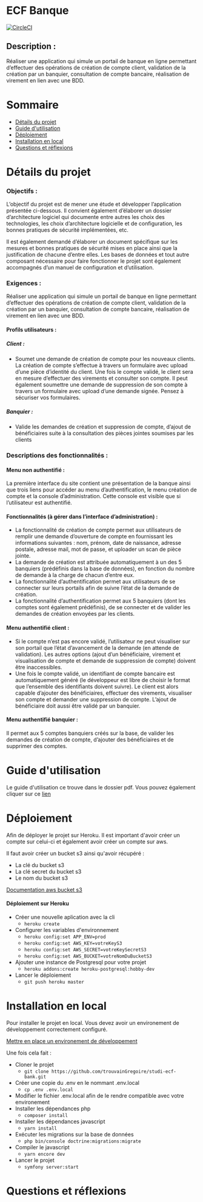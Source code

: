 # ECF Banque
[![CircleCI](https://circleci.com/gh/trouvainGregoire/studi-ecf-bank.svg?style=svg)](https://github.com/trouvainGregoire/studi-ecf-bank)

## Description :
Réaliser une application qui simule un portail de banque en ligne permettant d’effectuer des opérations de création de compte client, validation de la création par un banquier, consultation de compte bancaire, réalisation de virement en lien avec une BDD.

Sommaire
=========

<!--ts-->
* [Détails du projet](#details-du-projet)
* [Guide d'utilisation](#guide-dutilisation)
* [Déploiement](#déploiement)
* [Installation en local](#installation-en-local)
* [Questions et réflexions](#questions-et-reflexions)
<!--te-->

Détails du projet
=========

### Objectifs :
L’objectif du projet est de mener une étude et développer l’application présentée ci-dessous. Il convient également d’élaborer un dossier d’architecture logiciel qui documente entre autres les choix des technologies, les choix d’architecture logicielle et de configuration, les bonnes pratiques de sécurité implémentées, etc.

Il est également demandé d’élaborer un document spécifique sur les mesures et bonnes pratiques de sécurité mises en place ainsi que la justification de chacune d’entre elles. Les bases de données et tout autre composant nécessaire pour faire fonctionner le projet sont également accompagnés d’un manuel de configuration et d’utilisation.
### Exigences :
Réaliser une application qui simule un portail de banque en ligne permettant d’effectuer des opérations de création de compte client, validation de la création par un banquier, consultation de compte bancaire, réalisation de virement en lien avec une BDD.

#### Profils utilisateurs :
##### Client : 
* Soumet une demande de création de compte pour les nouveaux clients. La création de compte s’effectue à travers un formulaire avec upload d’une pièce d’identité du client. Une fois le compte validé, le client sera en mesure d’effectuer des virements et consulter son compte. Il peut également soumettre une demande de suppression de son compte à travers un formulaire avec upload d’une demande signée. Pensez à sécuriser vos formulaires.

##### Banquier :
* Valide les demandes de création et suppression de compte, d’ajout de bénéficiaires suite à la consultation des pièces jointes soumises par les clients

### Descriptions des fonctionnalités :
#### Menu non authentifié : 
La première interface du site contient une présentation de la banque ainsi que trois liens pour accéder au menu d’authentification, le menu création de compte et la console d’administration. Cette console est visible que si l’utilisateur est authentifié.

#### Fonctionnalités (à gérer dans l’interface d’administration) :
* La fonctionnalité de création de compte permet aux utilisateurs de remplir une demande d’ouverture de compte en fournissant les informations suivantes : nom, prénom, date de naissance, adresse postale, adresse mail, mot de passe, et uploader un scan de pièce jointe.
* La demande de création est attribuée automatiquement à un des 5 banquiers (prédéfinis dans la base de données), en fonction du nombre de demande à la charge de chacun d’entre eux.
* La fonctionnalité d’authentification permet aux utilisateurs de se connecter sur leurs portails afin de suivre l’état de la demande de création.
* La fonctionnalité d’authentification permet aux 5 banquiers (dont les comptes sont également prédéfinis), de se connecter et de valider les demandes de création envoyées par les clients.

#### Menu authentifié client :
* Si le compte n’est pas encore validé, l’utilisateur ne peut visualiser sur son portail que l’état d’avancement de la demande (en attende de validation). Les autres options (ajout d’un bénéficiaire, virement et visualisation de compte et demande de suppression de compte) doivent être inaccessibles.
* Une fois le compte validé, un identifiant de compte bancaire est automatiquement généré (le développeur est libre de choisir le format que l’ensemble des identifiants doivent suivre). Le client est alors capable d’ajouter des bénéficiaires, effectuer des virements, visualiser son compte et demander une suppression de compte. L’ajout de bénéficiaire doit aussi être validé par un banquier.

#### Menu authentifié banquier :
Il permet aux 5 comptes banquiers créés sur la base, de valider les demandes de création de compte, d’ajouter des bénéficiaires et de supprimer des comptes.

Guide d'utilisation
=========
Le guide d'utilisation ce trouve dans le dossier pdf. 
Vous pouvez également cliquer sur ce [lien](https://github.com/trouvainGregoire/studi-ecf-bank/blob/master/pdf/Manuel%20d'utilisation%20-%20ECF%20Banque.pdf)

Déploiement
=========
Afin de déployer le projet sur Heroku. Il est important d'avoir créer un compte sur celui-ci et également avoir créer un compte sur aws.

Il faut avoir créer un bucket s3 ainsi qu'avoir récupéré :
* La clé du bucket s3
* La clé secret du bucket s3
* Le nom du bucket s3

[Documentation aws bucket s3](https://docs.aws.amazon.com/fr_fr/AmazonS3/latest/dev/UsingBucket.html)

#### Déploiement sur Heroku

* Créer une nouvelle aplication avec la cli
  * ````heroku create````
* Configurer les variables d'environnement
  * ```heroku config:set APP_ENV=prod```
  * ```heroku config:set AWS_KEY=votreKeyS3```
  * ```heroku config:set AWS_SECRET=votreKeySecretS3```
  * ```heroku config:set AWS_BUCKET=votreNomDuBucketS3```
* Ajouter une instance de Postgresql pour votre projet
  * ```heroku addons:create heroku-postgresql:hobby-dev```
* Lancer le déploiement
  * ```git push heroku master```

Installation en local
====================

Pour installer le projet en local. Vous devez avoir un environement de développement correctement configuré.

[Mettre en place un environement de développement](https://symfony.com/doc/current/setup.html)

Une fois cela fait :

* Cloner le projet
  * ````git clone https://github.com/trouvainGregoire/studi-ecf-bank.git````
* Créer une copie du .env en le nommant .env.local
  * ````cp .env .env.local````
* Modifier le fichier .env.local afin de le rendre compatible avec votre environement
* Installer les dépendances php
  * ````composer install````
* Installer les dépendances javascript    
  * ````yarn install````
* Exécuter les migrations sur la base de données
  * ```php bin/console doctrine:migrations:migrate```
* Compiler le javascript
  * ````yarn encore dev````
* Lancer le projet
  * ````symfony server:start````
    
Questions et réflexions
=========